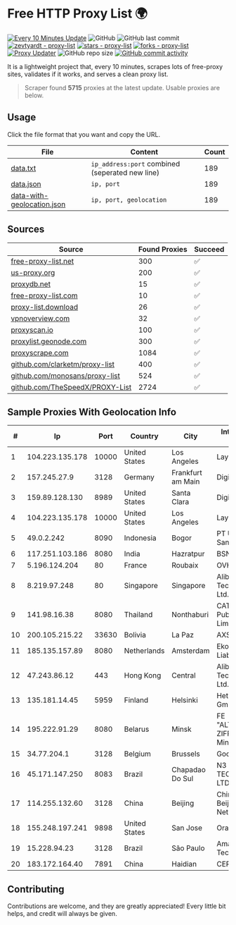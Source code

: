 
# Free HTTP Proxy List 🌍

[![Every 10 Minutes Update](https://github.com/mertguvencli/http-proxy-list/actions/workflows/main.yml/badge.svg?branch=main)](https://github.com/mertguvencli/http-proxy-list/actions/workflows/main.yml)
![GitHub](https://img.shields.io/github/license/mertguvencli/http-proxy-list)
![GitHub last commit](https://img.shields.io/github/last-commit/mertguvencli/http-proxy-list)
[![zevtyardt - proxy-list](https://img.shields.io/static/v1?label=zevtyardt&message=proxy-list&color=blue&logo=github)](https://github.com/zevtyardt/proxy-list "Go to GitHub repo")
[![stars - proxy-list](https://img.shields.io/github/stars/zevtyardt/proxy-list?style=social)](https://github.com/zevtyardt/proxy-list)
[![forks - proxy-list](https://img.shields.io/github/forks/zevtyardt/proxy-list?style=social)](https://github.com/zevtyardt/proxy-list)
[![Proxy Updater](https://github.com/zevtyardt/proxy-list/workflows/Proxy%20Updater/badge.svg)](https://github.com/zevtyardt/proxy-list/actions?query=workflow:"Proxy+Updater")
![GitHub repo size](https://img.shields.io/github/repo-size/zevtyardt/proxy-list)
[![GitHub commit activity](https://img.shields.io/github/commit-activity/m/zevtyardt/proxy-list?logo=commits)](https://github.com/zevtyardt/proxy-list/commits/main)

It is a lightweight project that, every 10 minutes, scrapes lots of free-proxy sites, validates if it works, and serves a clean proxy list.

> Scraper found **5715** proxies at the latest update. Usable proxies are below.

## Usage

Click the file format that you want and copy the URL.

|File|Content|Count|
|----|-------|-----|
|[data.txt](https://raw.githubusercontent.com/mertguvencli/http-proxy-list/main/proxy-list/data.txt)|`ip_address:port` combined (seperated new line)|189|
|[data.json](https://raw.githubusercontent.com/mertguvencli/http-proxy-list/main/proxy-list/data.json)|`ip, port`|189|
|[data-with-geolocation.json](https://raw.githubusercontent.com/mertguvencli/http-proxy-list/main/proxy-list/data-with-geolocation.json)|`ip, port, geolocation`|189|

## Sources

|Source|Found Proxies|Succeed|
|------|-------------|-------|
|[free-proxy-list.net](https://free-proxy-list.net)|300|✅|
|[us-proxy.org](https://www.us-proxy.org)|200|✅|
|[proxydb.net](http://proxydb.net)|15|✅|
|[free-proxy-list.com](https://free-proxy-list.com/?page=&port=&type%5B%5D=http&type%5B%5D=https&up_time=0&search=Search)|10|✅|
|[proxy-list.download](https://www.proxy-list.download/HTTP)|26|✅|
|[vpnoverview.com](https://vpnoverview.com/privacy/anonymous-browsing/free-proxy-servers)|32|✅|
|[proxyscan.io](https://www.proxyscan.io)|100|✅|
|[proxylist.geonode.com](https://proxylist.geonode.com/api/proxy-list?limit=300&page=1&sort_by=lastChecked&sort_type=desc&protocols=http,https)|300|✅|
|[proxyscrape.com](https://api.proxyscrape.com/v2/?request=displayproxies&protocol=http&timeout=10000&country=all&ssl=all&anonymity=all)|1084|✅|
|[github.com/clarketm/proxy-list](https://raw.githubusercontent.com/clarketm/proxy-list/master/proxy-list-raw.txt)|400|✅|
|[github.com/monosans/proxy-list](https://raw.githubusercontent.com/monosans/proxy-list/main/proxies/http.txt)|524|✅|
|[github.com/TheSpeedX/PROXY-List](https://raw.githubusercontent.com/TheSpeedX/PROXY-List/master/http.txt)|2724|✅|


## Sample Proxies With Geolocation Info

|#|Ip|Port|Country|City|Internet Service Provider|
|-|--|----|-------|----|-------------------------|
|1|104.223.135.178|10000|United States|Los Angeles|LayerHost|
|2|157.245.27.9|3128|Germany|Frankfurt am Main|DigitalOcean, LLC|
|3|159.89.128.130|8989|United States|Santa Clara|DigitalOcean, LLC|
|4|104.223.135.178|10000|United States|Los Angeles|LayerHost|
|5|49.0.2.242|8090|Indonesia|Bogor|PT Usaha Adi Sanggoro|
|6|117.251.103.186|8080|India|Hazratpur|BSNL Internet|
|7|5.196.124.204|80|France|Roubaix|OVH SAS|
|8|8.219.97.248|80|Singapore|Singapore|Alibaba (US) Technology Co., Ltd.|
|9|141.98.16.38|8080|Thailand|Nonthaburi|CAT Telecom Public Company Limited|
|10|200.105.215.22|33630|Bolivia|La Paz|AXS Bolivia S. A.|
|11|185.135.157.89|8080|Netherlands|Amsterdam|Ekotrans Limited Liability Company|
|12|47.243.86.12|443|Hong Kong|Central|Alibaba (US) Technology Co., Ltd.|
|13|135.181.14.45|5959|Finland|Helsinki|Hetzner Online GmbH|
|14|195.222.91.29|8080|Belarus|Minsk|FE "ALTERNATIVNAYA ZIFROVAYA SET" Minsk|
|15|34.77.204.1|3128|Belgium|Brussels|Google LLC|
|16|45.171.147.250|8083|Brazil|Chapadao Do Sul|N3 SOLUCOES TECNOLOGICAS LTDA|
|17|114.255.132.60|3128|China|Beijing|China Unicom Beijing Province Network|
|18|155.248.197.241|9898|United States|San Jose|Oracle Corporation|
|19|15.228.94.23|3128|Brazil|São Paulo|Amazon Technologies Inc.|
|20|183.172.164.40|7891|China|Haidian|CERNET|



## Contributing

Contributions are welcome, and they are greatly appreciated! Every
little bit helps, and credit will always be given.

